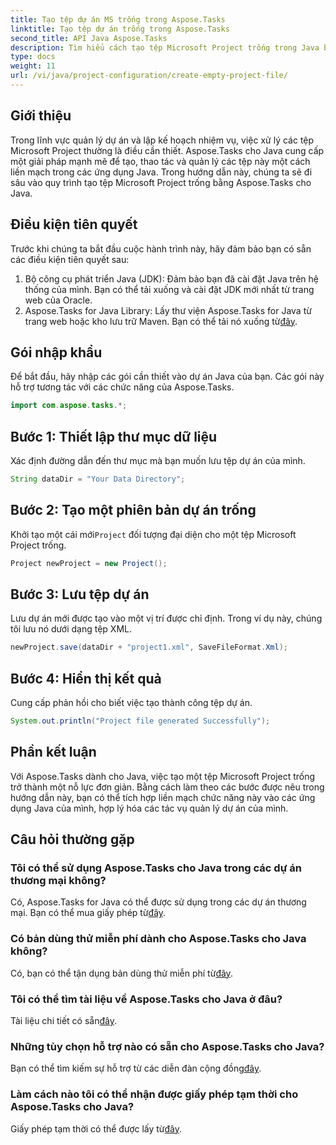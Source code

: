 ```yaml
---
title: Tạo tệp dự án MS trống trong Aspose.Tasks
linktitle: Tạo tệp dự án trống trong Aspose.Tasks
second_title: API Java Aspose.Tasks
description: Tìm hiểu cách tạo tệp Microsoft Project trống trong Java bằng Aspose.Tasks. Các bước dễ dàng để tích hợp liền mạch.
type: docs
weight: 11
url: /vi/java/project-configuration/create-empty-project-file/
---
```

## Giới thiệu
Trong lĩnh vực quản lý dự án và lập kế hoạch nhiệm vụ, việc xử lý các tệp Microsoft Project thường là điều cần thiết. Aspose.Tasks cho Java cung cấp một giải pháp mạnh mẽ để tạo, thao tác và quản lý các tệp này một cách liền mạch trong các ứng dụng Java. Trong hướng dẫn này, chúng ta sẽ đi sâu vào quy trình tạo tệp Microsoft Project trống bằng Aspose.Tasks cho Java.
## Điều kiện tiên quyết
Trước khi chúng ta bắt đầu cuộc hành trình này, hãy đảm bảo bạn có sẵn các điều kiện tiên quyết sau:
1. Bộ công cụ phát triển Java (JDK): Đảm bảo bạn đã cài đặt Java trên hệ thống của mình. Bạn có thể tải xuống và cài đặt JDK mới nhất từ trang web của Oracle.
2.  Aspose.Tasks for Java Library: Lấy thư viện Aspose.Tasks for Java từ trang web hoặc kho lưu trữ Maven. Bạn có thể tải nó xuống từ[đây](https://releases.aspose.com/tasks/java/).

## Gói nhập khẩu
Để bắt đầu, hãy nhập các gói cần thiết vào dự án Java của bạn. Các gói này hỗ trợ tương tác với các chức năng của Aspose.Tasks.
```java
import com.aspose.tasks.*;
```
## Bước 1: Thiết lập thư mục dữ liệu
Xác định đường dẫn đến thư mục mà bạn muốn lưu tệp dự án của mình.
```java
String dataDir = "Your Data Directory";
```
## Bước 2: Tạo một phiên bản dự án trống
 Khởi tạo một cái mới`Project` đối tượng đại diện cho một tệp Microsoft Project trống.
```java
Project newProject = new Project();
```
## Bước 3: Lưu tệp dự án
Lưu dự án mới được tạo vào một vị trí được chỉ định. Trong ví dụ này, chúng tôi lưu nó dưới dạng tệp XML.
```java
newProject.save(dataDir + "project1.xml", SaveFileFormat.Xml);
```
## Bước 4: Hiển thị kết quả
Cung cấp phản hồi cho biết việc tạo thành công tệp dự án.
```java
System.out.println("Project file generated Successfully");
```

## Phần kết luận
Với Aspose.Tasks dành cho Java, việc tạo một tệp Microsoft Project trống trở thành một nỗ lực đơn giản. Bằng cách làm theo các bước được nêu trong hướng dẫn này, bạn có thể tích hợp liền mạch chức năng này vào các ứng dụng Java của mình, hợp lý hóa các tác vụ quản lý dự án của mình.
## Câu hỏi thường gặp
### Tôi có thể sử dụng Aspose.Tasks cho Java trong các dự án thương mại không?
 Có, Aspose.Tasks for Java có thể được sử dụng trong các dự án thương mại. Bạn có thể mua giấy phép từ[đây](https://purchase.aspose.com/buy).
### Có bản dùng thử miễn phí dành cho Aspose.Tasks cho Java không?
 Có, bạn có thể tận dụng bản dùng thử miễn phí từ[đây](https://releases.aspose.com/).
### Tôi có thể tìm tài liệu về Aspose.Tasks cho Java ở đâu?
 Tài liệu chi tiết có sẵn[đây](https://reference.aspose.com/tasks/java/).
### Những tùy chọn hỗ trợ nào có sẵn cho Aspose.Tasks cho Java?
 Bạn có thể tìm kiếm sự hỗ trợ từ các diễn đàn cộng đồng[đây](https://forum.aspose.com/c/tasks/15).
### Làm cách nào tôi có thể nhận được giấy phép tạm thời cho Aspose.Tasks cho Java?
 Giấy phép tạm thời có thể được lấy từ[đây](https://purchase.aspose.com/temporary-license/).